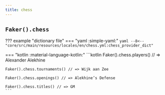 ```yaml
---
title: chess
---
```


## `Faker().chess`

??? example "dictionary file"
    === "yaml :simple-yaml:"
        ```yaml
        --8<-- "core/src/main/resources/locales/en/chess.yml:chess_provider_dict"
        ```

=== "kotlin :material-language-kotlin:"
    ```kotlin
    Faker().chess.players() // => Alexander Alekhine

    Faker().chess.tournaments() // => Wijk aan Zee

    Faker().chess.openings() // => Alekhine’s Defense

    Faker().chess.titles() // => GM
    ```
